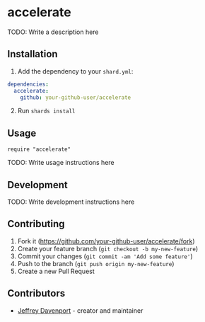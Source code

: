 # accelerate

TODO: Write a description here

## Installation

1. Add the dependency to your `shard.yml`:
```yaml
dependencies:
  accelerate:
    github: your-github-user/accelerate
```
2. Run `shards install`

## Usage

```crystal
require "accelerate"
```

TODO: Write usage instructions here

## Development

TODO: Write development instructions here

## Contributing

1. Fork it (<https://github.com/your-github-user/accelerate/fork>)
2. Create your feature branch (`git checkout -b my-new-feature`)
3. Commit your changes (`git commit -am 'Add some feature'`)
4. Push to the branch (`git push origin my-new-feature`)
5. Create a new Pull Request

## Contributors

- [Jeffrey Davenport](https://github.com/your-github-user) - creator and maintainer
